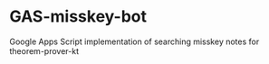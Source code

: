 # GAS-misskey-bot
Google Apps Script implementation of searching misskey notes for theorem-prover-kt
